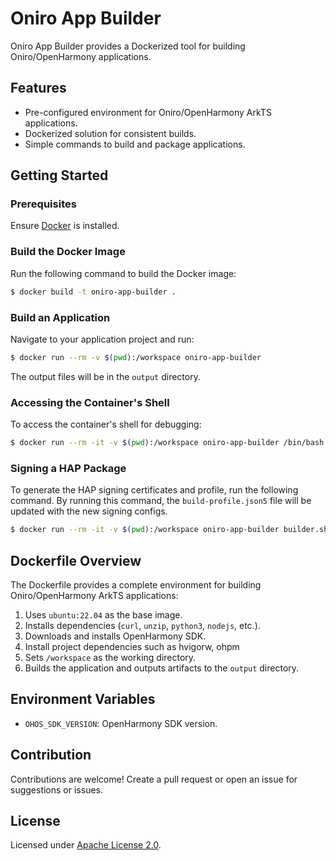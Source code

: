 # Oniro App Builder

Oniro App Builder provides a Dockerized tool for building Oniro/OpenHarmony applications.

## Features
- Pre-configured environment for Oniro/OpenHarmony ArkTS applications.
- Dockerized solution for consistent builds.
- Simple commands to build and package applications.

## Getting Started

### Prerequisites
Ensure [Docker](https://docs.docker.com/get-docker/) is installed.

### Build the Docker Image
Run the following command to build the Docker image:

```bash
$ docker build -t oniro-app-builder .
```

### Build an Application
Navigate to your application project and run:

```bash
$ docker run --rm -v $(pwd):/workspace oniro-app-builder
```

The output files will be in the `output` directory.

### Accessing the Container's Shell
To access the container's shell for debugging:

```bash
$ docker run --rm -it -v $(pwd):/workspace oniro-app-builder /bin/bash
```

### Signing a HAP Package

To generate the HAP signing certificates and profile, run the following command. 
By running this command, the `build-profile.json5` file will be updated with the new signing configs.

```bash
$ docker run --rm -it -v $(pwd):/workspace oniro-app-builder builder.sh --generate-signing-configs
```

## Dockerfile Overview
The Dockerfile provides a complete environment for building Oniro/OpenHarmony ArkTS applications:
1. Uses `ubuntu:22.04` as the base image.
2. Installs dependencies (`curl`, `unzip`, `python3`, `nodejs`, etc.).
3. Downloads and installs OpenHarmony SDK.
4. Install project dependencies such as hvigorw, ohpm
5. Sets `/workspace` as the working directory.
6. Builds the application and outputs artifacts to the `output` directory.

## Environment Variables
- `OHOS_SDK_VERSION`: OpenHarmony SDK version.

## Contribution
Contributions are welcome! Create a pull request or open an issue for suggestions or issues.

## License
Licensed under [Apache License 2.0](LICENSE).
